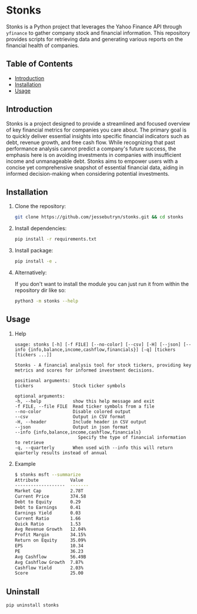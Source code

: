# Stonks

Stonks is a Python project that leverages the Yahoo Finance API through `yfinance` to gather company stock and financial information. This repository provides scripts for retrieving data and generating various reports on the financial health of companies.

## Table of Contents
- [Introduction](#introduction)
- [Installation](#installation)
- [Usage](#usage)

## Introduction

Stonks is a project designed to provide a streamlined and focused overview of key financial metrics for companies you care about. The primary goal is to quickly deliver essential insights into specific financial indicators such as debt, revenue growth, and free cash flow. While recognizing that past performance analysis cannot predict a company's future success, the emphasis here is on avoiding investments in companies with insufficient income and unmanageable debt. Stonks aims to empower users with a concise yet comprehensive snapshot of essential financial data, aiding in informed decision-making when considering potential investments.

## Installation

1. Clone the repository:

    ```bash
    git clone https://github.com/jessebutryn/stonks.git && cd stonks
    ```

2. Install dependencies:

    ```bash
    pip install -r requirements.txt
    ```

3. Install package:

    ```bash
    pip install -e .
    ```

4. Alternatively:

    If you don't want to install the module you can just run it from within the repository dir like so:
    
    ```bash
    python3 -m stonks --help
    ```

## Usage

1. Help

    ```
    usage: stonks [-h] [-f FILE] [--no-color] [--csv] [-H] [--json] [--info {info,balance,income,cashflow,financials}] [-q] [tickers [tickers ...]]

    Stonks - A financial analysis tool for stock tickers, providing key metrics and scores for informed investment decisions.

    positional arguments:
    tickers               Stock ticker symbols

    optional arguments:
    -h, --help            show this help message and exit
    -f FILE, --file FILE  Read ticker symbols from a file
    --no-color            Disable colored output
    --csv                 Output in CSV format
    -H, --header          Include header in CSV output
    --json                Output in json format
    --info {info,balance,income,cashflow,financials}
                            Specify the type of financial information to retrieve
    -q, --quarterly       When used with --info this will return quarterly results instead of annual
    ```

1. Example

    ```bash
    $ stonks msft --summarize
    Attribute            Value
    -------------------  -------
    Market Cap           2.78T
    Current Price        374.58
    Debt to Equity       0.29
    Debt to Earnings     0.41
    Earnings Yield       0.03
    Current Ratio        1.66
    Quick Ratio          1.53
    Avg Revenue Growth   12.04%
    Profit Margin        34.15%
    Return on Equity     35.09%
    EPS                  10.34
    PE                   36.23
    Avg Cashflow         56.49B
    Avg Cashflow Growth  7.87%
    Cashflow Yield       2.03%
    Score                25.00
    ```

## Uninstall

```bash
pip uninstall stonks
```
